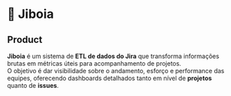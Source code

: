 # 🐍 Jiboia

## Product

**Jiboia** é um sistema de **ETL de dados do Jira** que transforma informações brutas em métricas úteis para acompanhamento de projetos.  
O objetivo é dar visibilidade sobre o andamento, esforço e performance das equipes, oferecendo dashboards detalhados tanto em nível de **projetos** quanto de **issues**.

